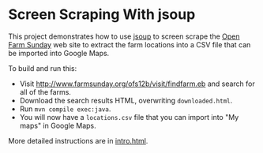 # Screen Scraping With jsoup
This project demonstrates how to use [jsoup](http://jsoup.org/) to screen scrape the [Open Farm Sunday](http://www.farmsunday.org) web site to extract the farm locations into a CSV file that can be imported into Google Maps.

To build and run this:
 - Visit http://www.farmsunday.org/ofs12b/visit/findfarm.eb and search
   for all of the farms.
 - Download the search results HTML, overwriting `downloaded.html`.
 - Run `mvn compile exec:java`.
 - You will now have a `locations.csv` file that you can import into "My maps" in Google Maps.

More detailed instructions are in [intro.html](docs/intro.html).
